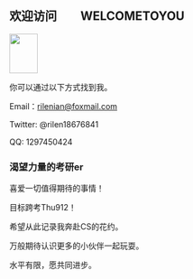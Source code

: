 ## 欢迎访问　　WELCOMETOYOU
<img src="https://github.com/rilenian/rilenian.github.io/blob/master/net1.png" width="50" height="70" />

你可以通过以下方式找到我。

Email：rilenian@foxmail.com

Twitter: @rilen18676841

QQ: 1297450424

### 渴望力量的考研er

喜爱一切值得期待的事情！

目标跨考Thu912！

希望从此记录我奔赴CS的花约。

万般期待认识更多的小伙伴一起玩耍。

水平有限，愿共同进步。









